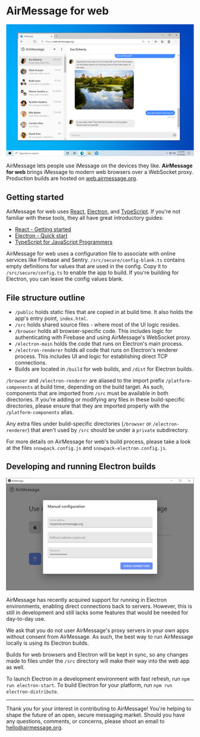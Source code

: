 # AirMessage for web

![AirMessage running on Microsoft Edge](README/windows-web.png)

AirMessage lets people use iMessage on the devices they like.
**AirMessage for web** brings iMessage to modern web browsers over a WebSocket proxy.
Production builds are hosted on [web.airmessage.org](https://web.airmessage.org).

## Getting started

AirMessage for web uses [React](https://reactjs.org), [Electron](https://electronjs.org), and [TypeScript](https://www.typescriptlang.org). If you're not familiar with these tools, they all have great introductory guides:
- [React - Getting started](https://reactjs.org/docs/getting-started.html)
- [Electron - Quick start](https://www.electronjs.org/docs/tutorial/quick-start)
- [TypeScript for JavaScript Programmers](https://www.typescriptlang.org/docs/handbook/typescript-in-5-minutes.html)

AirMessage for web uses a configuration file to associate with online services like Firebase and Sentry.
`/src/secure/config-blank.ts` contains empty definitions for values that are used in the config.
Copy it to `/src/secure/config.ts` to enable the app to build.
If you're building for Electron, you can leave the config values blank.

## File structure outline

- `/public` holds static files that are copied in at build time. It also holds the app's entry point, `index.html`.
- `/src` holds shared source files - where most of the UI logic resides.
- `/browser` holds all browser-specific code. This includes logic for authenticating with Firebase and using AirMessage's WebSocket proxy.
- `/electron-main` holds the code that runs on Electron's main process.
- `/electron-renderer` holds all code that runs on Electron's renderer process. This includes UI and logic for establishing direct TCP connections. 
- Builds are located in `/build` for web builds, and `/dist` for Electron builds.

`/browser` and `/electron-renderer` are aliased to the import prefix `/platform-components` at build time, depending on the build target.
As such, components that are imported from `/src` must be available in both directories. If you're adding or modifying any files in these build-specific directories, please ensure that they are imported properly with the `/platform-components` alias.

Any extra files under build-specific directories (`/browser` or `/electron-renderer`) that aren't used by `/src` should be under a `private` subdirectory.

For more details on AirMessage for web's build process, please take a look at the files `snowpack.config.js` and `snowpack-electron.config.js`. 

## Developing and running Electron builds

![AirMessage running on Electron](README/windows-electron.png)

AirMessage has recently acquired support for running in Electron environments, enabling direct connections back to servers.
However, this is still in development and still lacks some features that would be needed for day-to-day use.

We ask that you do not user AirMessage's proxy servers in your own apps without consent from AirMessage.
As such, the best way to run AirMessage locally is using its Electron builds.

Builds for web browsers and Electron will be kept in sync, so any changes made to files under the `/src` directory will make their way into the web app as well.

To launch Electron in a development environment with fast refresh, run `npm run electron-start`.
To build Electron for your platform, run `npm run electron-distribute`.

---

Thank you for your interest in contributing to AirMessage!
You're helping to shape the future of an open, secure messaging market.
Should you have any questions, comments, or concerns, please shoot an email to [hello@airmessage.org](mailto:hello@airmessage.org).